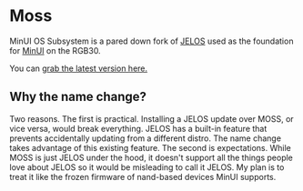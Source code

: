 # Moss

MinUI OS Subsystem is a pared down fork of [JELOS](https://github.com/JustEnoughLinuxOS/distribution) used as the foundation for [MinUI](https://github.com/shauninman/MinUI) on the RGB30.

You can [grab the latest version here.](https://github.com/shauninman/Moss/releases)

## Why the name change?

Two reasons. The first is practical. Installing a JELOS update over MOSS, or vice versa, would break everything. JELOS has a built-in feature that prevents accidentally updating from a different distro. The name change takes advantage of this existing feature. The second is expectations. While MOSS is just JELOS under the hood, it doesn't support all the things people love about JELOS so it would be misleading to call it JELOS. My plan is to treat it like the frozen firmware of nand-based devices MinUI supports.

